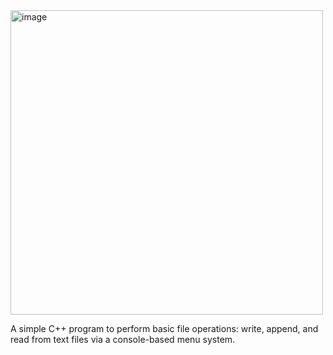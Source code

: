 <img width="500" height="487" alt="image" src="https://github.com/user-attachments/assets/1707b140-e5fc-482a-8757-b00c96483583" />

A simple C++ program to perform basic file operations: write, append, and read from text files via a console-based menu system. 
